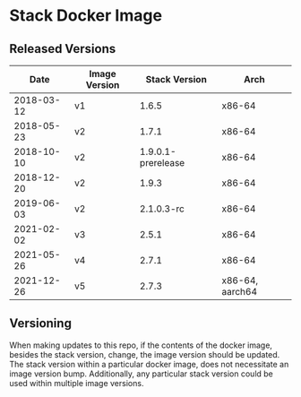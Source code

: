 # Stack Docker Image

## Released Versions

| Date       | Image Version | Stack Version      | Arch            |
|------------|---------------|--------------------|-----------------|
| 2018-03-12 | v1            | 1.6.5              | x86-64          |
| 2018-05-23 | v2            | 1.7.1              | x86-64          |
| 2018-10-10 | v2            | 1.9.0.1-prerelease | x86-64          |
| 2018-12-20 | v2            | 1.9.3              | x86-64          |
| 2019-06-03 | v2            | 2.1.0.3-rc         | x86-64          |
| 2021-02-02 | v3            | 2.5.1              | x86-64          |
| 2021-05-26 | v4            | 2.7.1              | x86-64          |
| 2021-12-26 | v5            | 2.7.3              | x86-64, aarch64 |

## Versioning
When making updates to this repo, if the contents of the docker image, besides the stack version, change, the image version should be updated.  The stack version within a particular docker image, does not necessitate an image version bump.  Additionally, any particular stack version could be used within multiple image versions.
